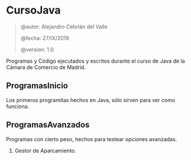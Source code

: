 # CursoJava
> @autor: Alejandro Cebrián del Valle
>
> @fecha: 27/IX/2019
>
> @version: 1.0.

Programas y Código ejecutados y escritos durante el curso de Java de la Cámara de Comercio de Madrid.

## ProgramasInicio
Los primeros programitas hechos en Java, sólo sirven para ver como funciona.

## ProgramasAvanzados
Programas con cierto peso, hechos para testear opciones avanzadas.
1. Gestor de Aparcamiento.
